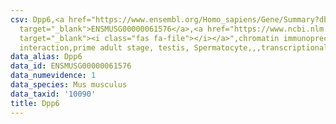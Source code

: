```yaml
---
csv: Dpp6,<a href="https://www.ensembl.org/Homo_sapiens/Gene/Summary?db=core;g=ENSMUSG00000061576"
  target="_blank">ENSMUSG00000061576</a>,<a href="https://www.ncbi.nlm.nih.gov/pubmed/25450459"
  target="_blank"><i class="fas fa-file"></i></a>",chromatin immunoprecipitation assay,direct
  interaction,prime adult stage, testis, Spermatocyte,,,transcriptional regulation,
data_alias: Dpp6
data_id: ENSMUSG00000061576
data_numevidence: 1
data_species: Mus musculus
data_taxid: '10090'
title: Dpp6
---
```

